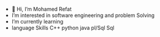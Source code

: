 - 👋 Hi, I’m Mohamed Refat
- I’m interested in software engineering and problem Solving
- I’m currently learning 
- language Skills C++ python java pl/Sql Sql   


<!---
Mohammed-Refat/Mohammed-Refat is a ✨ special ✨ repository because its `README.md` (this file) appears on your GitHub profile.
You can click the Preview link to take a look at your changes.
--->
